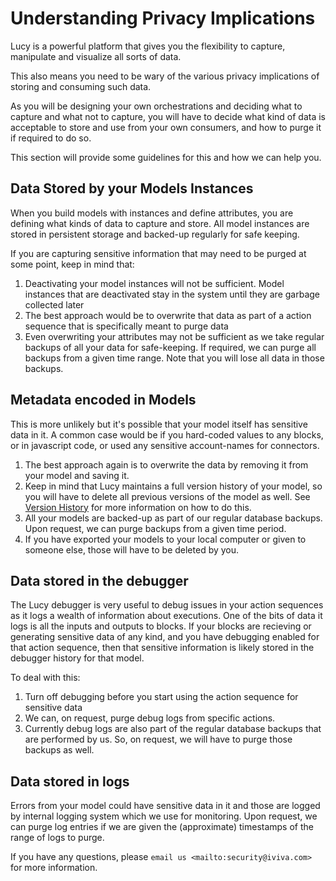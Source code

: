 



<a name='privacy'></a>

# Understanding Privacy Implications

Lucy is a powerful platform that gives you the flexibility to capture, manipulate and visualize all sorts of data.

This also means you need to be wary of the various privacy implications of storing and consuming such data.

As you will be designing your own orchestrations and deciding what to capture and what not to capture, you will have to decide what 
kind of data is acceptable to store and use from your own consumers, and how to purge it if required to do so.

This section will provide some guidelines for this and how we can help you.


## Data Stored by your Models Instances
When you build models with instances and define attributes, you are defining what kinds of data to capture and store.
All model instances are stored in persistent storage and backed-up regularly for safe keeping.

If you are capturing sensitive information that may need to be purged at some point, keep in mind that:

1. Deactivating your model instances will not be sufficient. Model instances that are deactivated stay in the system until they are garbage collected later
2. The best approach would be to overwrite that data as part of a action sequence that is specifically meant to purge data
3. Even overwriting your attributes may not be sufficient as we take regular backups of all your data for safe-keeping. If required, we can purge all backups from a given time range.
Note that you will lose all data in those backups.


## Metadata encoded in Models
This is more unlikely but it's possible that your model itself has sensitive data in it.
A common case would be if you hard-coded values to any blocks, or in javascript code, or used any sensitive account-names for connectors.

1. The best approach again is to overwrite the data by removing it from your model and saving it.
2. Keep in mind that Lucy maintains a full version history of your model, so you will have to delete all previous versions of the model as well. See [Version History](versionhistory) for more information on how to do this.
3. All your models are backed-up as part of our regular database backups. Upon request, we can purge backups from a given time period.
4. If you have exported your models to your local computer or given to someone else, those will have to be deleted by you.


## Data stored in the debugger
The Lucy debugger is very useful to debug issues in your action sequences as it logs a wealth of information about executions.
One of the bits of data it logs is all the inputs and outputs to blocks. If your blocks are recieving or generating sensitive data of any kind, and you have debugging enabled for that action sequence, then that sensitive information
is likely stored in the debugger history for that model.

To deal with this:

1. Turn off debugging before you start using the action sequence for sensitive data
2. We can, on request, purge debug logs from specific actions.
3. Currently debug logs are also part of the regular database backups that are performed by us. So, on request, we will have to purge those backups as well.

## Data stored in logs
Errors from your model could have sensitive data in it and those are logged by internal logging system which we use for monitoring.
Upon request, we can purge log entries if we are given the (approximate) timestamps of the range of logs to purge.


If you have any questions, please `email us <mailto:security@iviva.com>` for more information.